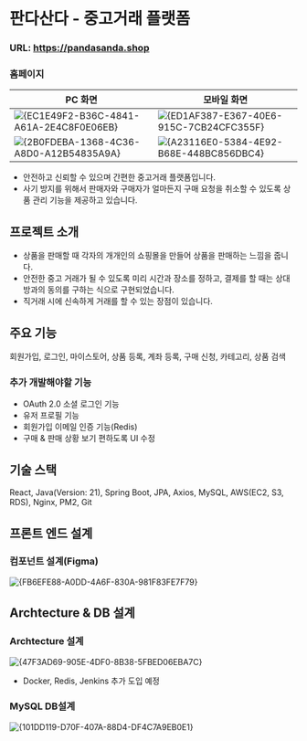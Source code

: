 # 판다산다 - 중고거래 플랫폼
### URL: https://pandasanda.shop
### 홈페이지

|PC 화면|모바일 화면|
|-|-|
|![{EC1E49F2-B36C-4841-A61A-2E4C8F0E06EB}](https://github.com/user-attachments/assets/12e64cf2-4645-492f-9eca-81a86a549f44)|![{ED1AF387-E367-40E6-915C-7CB24CFC355F}](https://github.com/user-attachments/assets/46dc3986-5d2e-416c-a6c5-6bff52aa877f)|
|![{2B0FDEBA-1368-4C36-A8D0-A12B54835A9A}](https://github.com/user-attachments/assets/6fe4d483-b0f6-4813-9686-ad67f19ae0a0)|![{A23116E0-5384-4E92-B68E-448BC856DBC4}](https://github.com/user-attachments/assets/00293477-09cb-4e00-a4c6-734f978efe0c)|



- 안전하고 신뢰할 수 있으며 간편한 중고거래 플랫폼입니다.
- 사기 방지를 위해서 판매자와 구매자가 얼마든지 구매 요청을 취소할 수 있도록 상품 관리 기능을 제공하고 있습니다.

## 프로젝트 소개
- 상품을 판매할 때 각자의 개개인의 쇼핑몰을 만들어 상품을 판매하는 느낌을 줍니다.
- 안전한 중고 거래가 될 수 있도록 미리 시간과 장소를 정하고, 결제를 할 때는 상대방과의 동의를 구하는 식으로 구현되었습니다.
- 직거래 시에 신속하게 거래를 할 수 있는 장점이 있습니다.
## 주요 기능 ##
회원가입, 로그인, 마이스토어, 상품 등록, 계좌 등록, 구매 신청, 카테고리, 상품 검색

### 추가 개발해야할 기능
- OAuth 2.0 소셜 로그인 기능
- 유저 프로필 기능
- 회원가입 이메일 인증 기능(Redis)
- 구매 & 판매 상황 보기 편하도록 UI 수정

## 기술 스택

React, Java(Version: 21), Spring Boot, JPA, Axios, MySQL, AWS(EC2, S3, RDS), Nginx, PM2, Git

## 프론트 엔드 설계
### 컴포넌트 설계(Figma)
![{FB6EFE88-A0DD-4A6F-830A-981F83FE7F79}](https://github.com/user-attachments/assets/294c884d-4434-4d0c-992c-e1b9b7a92156)


## Archtecture & DB 설계
### Archtecture 설계
![{47F3AD69-905E-4DF0-8B38-5FBED06EBA7C}](https://github.com/user-attachments/assets/552de45c-b327-47bc-84b5-ab5dbfc58cfe)
- Docker, Redis, Jenkins 추가 도입 예정

### MySQL DB설계
![{101DD119-D70F-407A-88D4-DF4C7A9EB0E1}](https://github.com/user-attachments/assets/2c778869-9c5c-4202-a1ae-26683c296f79)


